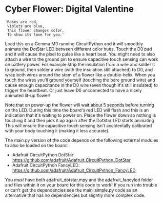 # Cyber Flower: Digital Valentine

    'Roses are red,
     Violets are blue,
     This flower changes color,
     To show its love for you.'

Load this on a Gemma M0 running CircuitPython and it will smoothly animate
the DotStar LED between different color hues.  Touch the D0 pad and it will
cause the pixel to pulse like a heart beat.  You might need to also attach a
wire to the ground pin to ensure capacitive touch sensing can work on battery
power.  For example strip the insulation from a wire and solder it to ground,
then solder a wire (with the insulation still attached) to D0, and wrap
both wires around the stem of a flower like a double-helix.  When you touch
the wires you'll ground yourself (touching the bare ground wire) and cause
enough capacitance in the D0 wire (even though it's still insulated) to
trigger the heartbeat.  Or just leave D0 unconnected to have a nicely
animated lit-up flower!

Note that on power-up the flower will wait about 5 seconds before turning on
the LED.  During this time the board's red LED will flash and this is an
indication that it's waiting to power on.  Place the flower down so nothing
is touching it and then pick it up again after the DotStar LED starts
animating.  This will ensure the capacitive touch sensing isn't accidentally
calibrated with your body touching it (making it less accurate).

The main.py version of the code depends on the following external modules to
also be loaded on the board:
-   Adafruit CircuitPython DotStar: https://github.com/adafruit/Adafruit_CircuitPython_DotStar
-   Adafruit CircuitPython FancyLED: https://github.com/adafruit/Adafruit_CircuitPython_FancyLED

You _must_ have both adafruit_dotstar.mpy and the adafruit_fancyled folder
and files within it on your board for this code to work!  If you run into
trouble or can't get the dependencies see the main_simple.py code as an
alternative that has no dependencies but slightly more complex code.
